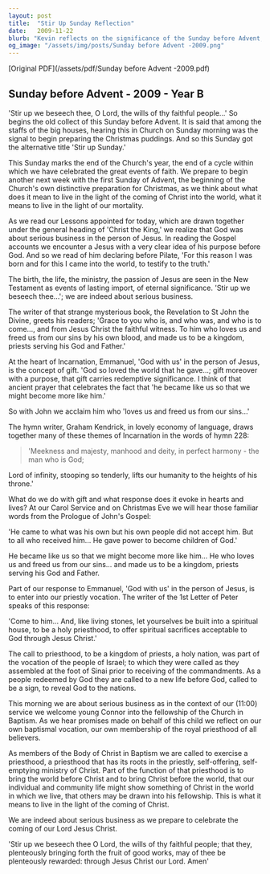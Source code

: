 ```yaml
---
layout: post
title:  "Stir Up Sunday Reflection"
date:   2009-11-22
blurb: "Kevin reflects on the significance of the Sunday before Advent, known as 'Stir Up Sunday'. He emphasizes the importance of preparing for the Incarnation and the serious business of living in the light of Christ's coming. The sermon ties the end of the Church's year to the themes of Christ the King, the gift of God's love, and our priestly vocation in response to the Incarnation."
og_image: "/assets/img/posts/Sunday before Advent -2009.png"
---
```

[Original PDF](/assets/pdf/Sunday before Advent -2009.pdf)    
## Sunday before Advent - 2009 - Year B

'Stir up we beseech thee, O Lord, the wills of thy faithful people...' So begins the old collect of this Sunday before Advent. It is said that among the staffs of the big houses, hearing this in Church on Sunday morning was the signal to begin preparing the Christmas puddings. And so this Sunday got the alternative title 'Stir up Sunday.'

This Sunday marks the end of the Church's year, the end of a cycle within which we have celebrated the great events of faith. We prepare to begin another next week with the first Sunday of Advent, the beginning of the Church's own distinctive preparation for Christmas, as we think about what does it mean to live in the light of the coming of Christ into the world, what it means to live in the light of our mortality.

As we read our Lessons appointed for today, which are drawn together under the general heading of 'Christ the King,' we realize that God was about serious business in the person of Jesus. In reading the Gospel accounts we encounter a Jesus with a very clear idea of his purpose before God. And so we read of him declaring before Pilate, 'For this reason I was born and for this I came into the world, to testify to the truth.'

The birth, the life, the ministry, the passion of Jesus are seen in the New Testament as events of lasting import, of eternal significance. 'Stir up we beseech thee...'; we are indeed about serious business.

The writer of that strange mysterious book, the Revelation to St John the Divine, greets his readers; 'Grace to you who is, and who was, and who is to come..., and from Jesus Christ the faithful witness. To him who loves us and freed us from our sins by his own blood, and made us to be a kingdom, priests serving his God and Father.'

At the heart of Incarnation, Emmanuel, 'God with us' in the person of Jesus, is the concept of gift. 'God so loved the world that he gave...; gift moreover with a purpose, that gift carries redemptive significance. I think of that ancient prayer that celebrates the fact that 'he became like us so that we might become more like him.'

So with John we acclaim him who 'loves us and freed us from our sins...'

The hymn writer, Graham Kendrick, in lovely economy of language, draws together many of these themes of Incarnation in the words of hymn 228:

> 'Meekness and majesty,
> manhood and deity,
> in perfect harmony -
> the man who is God;

Lord of infinity, stooping so tenderly, lifts our humanity to the heights of his throne.'

What do we do with gift and what response does it evoke in hearts and lives? At our Carol Service and on Christmas Eve we will hear those familiar words from the Prologue of John's Gospel:

'He came to what was his own but his own people did not accept him. But to all who received him... He gave power to become children of God.'

He became like us so that we might become more like him... He who loves us and freed us from our sins... and made us to be a kingdom, priests serving his God and Father.

Part of our response to Emmanuel, 'God with us' in the person of Jesus, is to enter into our priestly vocation. The writer of the 1st Letter of Peter speaks of this response:

'Come to him... And, like living stones, let yourselves be built into a spiritual house, to be a holy priesthood, to offer spiritual sacrifices acceptable to God through Jesus Christ.'

The call to priesthood, to be a kingdom of priests, a holy nation, was part of the vocation of the people of Israel; to which they were called as they assembled at the foot of Sinai prior to receiving of the commandments. As a people redeemed by God they are called to a new life before God, called to be a sign, to reveal God to the nations.

This morning we are about serious business as in the context of our (11:00) service we welcome young Connor into the fellowship of the Church in Baptism. As we hear promises made on behalf of this child we reflect on our own baptismal vocation, our own membership of the royal priesthood of all believers.

As members of the Body of Christ in Baptism we are called to exercise a priesthood, a priesthood that has its roots in the priestly, self-offering, self-emptying ministry of Christ. Part of the function of that priesthood is to bring the world before Christ and to bring Christ before the world, that our individual and community life might show something of Christ in the world in which we live, that others may be drawn into his fellowship. This is what it means to live in the light of the coming of Christ.

We are indeed about serious business as we prepare to celebrate the coming of our Lord Jesus Christ.

'Stir up we beseech thee O Lord, the wills of thy faithful people; that they, plenteously bringing forth the fruit of good works, may of thee be plenteously rewarded: through Jesus Christ our Lord. Amen'
